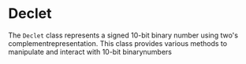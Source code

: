 # Declet
The `Declet` class represents a signed 10-bit binary number using two's complementrepresentation. This class provides various methods to manipulate and interact with 10-bit binarynumbers
